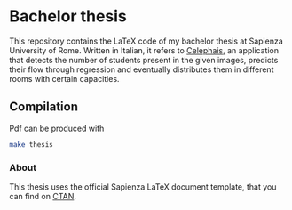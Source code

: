 # Bachelor thesis

This repository contains the LaTeX code of my bachelor thesis at Sapienza University of Rome.
Written in Italian, it refers to [Celephais](https://github.com/morpheusthewhite/celephais/), an application that detects the number of students present in the given images, predicts their flow through regression and eventually distributes them in different rooms with certain capacities.

## Compilation

Pdf can be produced with
```bash
make thesis
```

### About
This thesis uses the official Sapienza LaTeX document template, that you can find on [CTAN](https://ctan.org/tex-archive/macros/latex/contrib/sapthesis).
